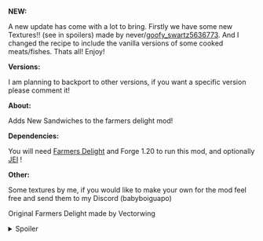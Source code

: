 **NEW:**

A new update has come with a lot to bring. Firstly we have some new Textures!! (see in spoilers) made by never/[goofy_swartz5636773](https://www.curseforge.com/members/goofy_swartz5636773/projects). And I changed the recipe to include the vanilla versions of some cooked meats/fishes. Thats all! Enjoy!

**Versions:**

I am planning to backport to other versions, if you want a specific version please comment it!

**About:**

Adds New Sandwiches to the farmers delight mod!

**Dependencies:**

You will need [Farmers Delight](https://modrinth.com/mod/farmers-delight) and Forge 1.20 to run this mod, and optionally [JEI](https://modrinth.com/mod/jei) !

**Other:**

Some textures by me, if you would like to make your own for the mod feel free and send them to my Discord (babyboiguapo) 

Original Farmers Delight made by Vectorwing


<details>
<summary>Spoiler</summary>

**Content:**

![New Sandwiches](https://cdn.modrinth.com/data/cached_images/86fa484ee60347e81b632fad75788e839f4e66e6.png)

(As you can see you can now use the vanilla versions!)

Ham Sandwich: The easiest sandwich to make, good for food in a hurry! Made using 2 pieces of ham!

Bacon And Egg Sandwich: The typical breakfest, Made using Cooked Bacon and Fried Egg the most brilliant breakfest you can have!

Cooked Salmon Sandwich: From the olden Scandinavian times, the salmon sandwich is the best way to start the day, rich with flavor and nutrients made with 2 Cooked Salmon Slices!

Tomato And Lettuce Sandwich: Feeling Healthy? The Tomato And Lettuce Sandwich is great to get your healthy supplements while having great taste! Made using a Tomato an Cabbage

Cooked Cod Sandwich: From the North of Germany the Cod Sandwich can be made using 2 Cooked Cod Slices and is great for a lunch! 

Mutton Sandwich: Filled with taste the mutton sandwich will be a great sandwich for the day, made using Cooked Mutton Chops!

</details>
